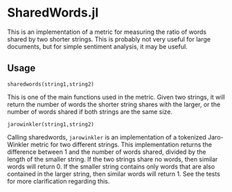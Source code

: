 # SharedWords.jl
This is an implementation of a metric for measuring the ratio of words shared by two shorter strings. This is probably not very useful for large documents, but for simple sentiment analysis, it may be useful.
## Usage
`sharedwords(string1,string2)`

This is one of the main functions used in the metric. Given two strings, it will return the number of words the shorter string shares with the larger, or the number of words shared if both strings are the same size. 

`jarowinkler(string1,string2)`

Calling sharedwords, `jarowinkler` is an implementation of a tokenized Jaro-Winkler metric for two different strings. This implementation returns the difference between 1 and the number of words shared, divided by the length of the smaller string. If the two strings share no words, then similar words will return 0. If the smaller string contains only words that are also contained in the larger string, then similar words will return 1. See the tests for more clarification regarding this.
